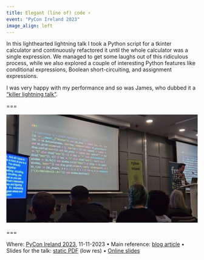 ```yaml
---
title: Elegant (line of) code ⚡️
event: "PyCon Ireland 2023"
image_align: left
---
```


In this lighthearted lightning talk I took a Python script for a tkinter calculator and continuously refactored it until the whole calculator was a single expression.
We managed to get some laughs out of this ridiculous process, while we also explored a couple of interesting Python features like conditional expressions, Boolean short-circuiting, and assignment expressions.

I was very happy with my performance and so was James, who dubbed it a [“killer lightning talk”](https://www.linkedin.com/posts/jamesgshields_just-finished-pycon-ireland-2023-a-huge-activity-7129793135693459457-J_xd).

===

![](_elegant_loc.webp)

===

Where: [PyCon Ireland 2023](http://pycon.ie/pycon-2023/schedule/), 11-11-2023 • Main reference: [blog article](/blog/single-line-calculator) • Slides for the talk: [static PDF][pdf-slides] (low res) • [Online slides][snappify-slides]


[pdf-slides]: https://github.com/mathspp/talks/blob/main/20231111_pycon_ireland_elegant_loc/slides.pdf
[snappify-slides]: https://snappify.com/view/1ac1517f-fe09-43c7-afc8-cd4153fbca74
